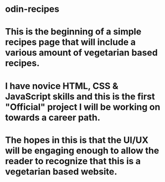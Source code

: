 # odin-recipes
# This is the beginning of a simple recipes page that will include a various amount of vegetarian based recipes.
# I have novice HTML, CSS & JavaScript skills and this is the first "Official" project I will be working on towards a career path.
# The hopes in this is that the UI/UX will be engaging enough to allow the reader to recognize that this is a vegetarian based website.